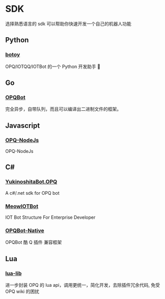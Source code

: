 # SDK

选择熟悉语言的 sdk 可以帮助你快速开发一个自己的机器人功能

## Python

### [botoy](https://github.com/opq-osc/botoy)

OPQ/IOTQQ/IOTBot 的一个 Python 开发助手 🐌

## Go

### [OPQBot](https://github.com/opq-osc/OPQBot)

完全异步，自带队列，而且可以编译出二进制文件的框架。

## Javascript

### [OPQ-NodeJs](https://github.com/opq-osc/OPQ-NodeJs)

OPQ-NodeJs

## C#

### [YukinoshitaBot.OPQ](https://github.com/opq-osc/YukinoshitaBot.OPQ)

A c#/.net sdk for OPQ bot

### [MeowIOTBot](https://github.com/DavidSciMeow/MeowIOTBot)

IOT Bot Structure For Enterprise Developer

### [OPQBot-Native](https://github.com/opq-osc/OPQBot-Native)

OPQBot 酷 Q 插件 兼容框架

## Lua

### [lua-lib](https://github.com/opq-osc/lua-lib)

进一步封装 OPQ 的 lua api，调用更统一，简化开发，去除插件冗余代码, 免受 OPQ wiki 的困扰
